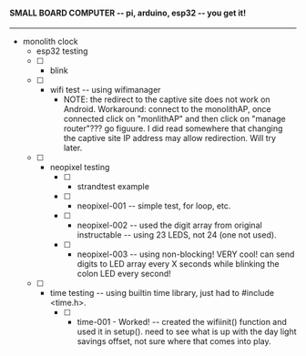 #### SMALL BOARD COMPUTER -- pi, arduino, esp32 -- you get it!
---

  - monolith clock
    - esp32 testing
    - [ ] - blink
    - [ ] - wifi test -- using wifimanager 
        - NOTE: the redirect to the captive site does not work on Android. Workaround: connect to the
        monolithAP, once connected click on "monlithAP" and then click on "manage router"??? go figuure.
        I did read somewhere that changing the captive site IP address may allow redirection. Will try 
        later.
    - [ ] - neopixel testing
        - [ ] - strandtest example
        - [ ] - neopixel-001 -- simple test, for loop, etc. 
        - [ ] - neopixel-002 -- used the digit array from original instructable -- using 23 LEDS, not 24 (one not used).
        - [ ] - neopixel-003 -- using non-blocking! VERY cool! can send digits to LED array every X seconds while blinking the colon LED every second!
    - [ ] - time testing -- using builtin time library, just had to #include <time.h>.
        - [ ] - time-001 - Worked! -- created the wifiinit() function and used it in setup(). need to see what is up with the day light savings offset, not sure where that comes into play.




